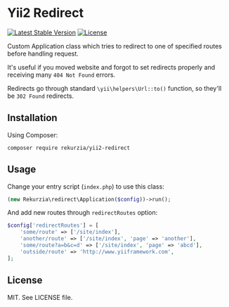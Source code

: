 # Yii2 Redirect

[![Latest Stable Version](https://poser.pugx.org/rekurzia/yii2-redirect/v/stable)](https://github.com/rekurzia/yii2-redirect/releases)
[![License](https://poser.pugx.org/rekurzia/yii2-redirect/license)](https://github.com/rekurzia/yii2-redirect/blob/master/LICENSE.md)

Custom Application class which tries to redirect to one of specified routes before handling request.

It's useful if you moved website and forgot to set redirects properly and receiving many `404 Not Found` errors.

Redirects go through standard `\yii\helpers\Url::to()` function, so they'll be `302 Found` redirects.

## Installation

Using Composer:

```
composer require rekurzia/yii2-redirect
```

## Usage

Change your entry script (`index.php`) to use this class:

```php
(new Rekurzia\redirect\Application($config))->run();
```

And add new routes through `redirectRoutes` option:

```php
$config['redirectRoutes'] = [
    'some/route' => ['/site/index'],
    'another/route' => ['/site/index', 'page' => 'another'],
    'some/route?a=b&c=d' => ['/site/index', 'page' => 'abcd'],
    'outside/route' => 'http://www.yiiframework.com',
];
```

## License

MIT. See LICENSE file.
